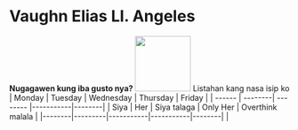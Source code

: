 # Vaughn Elias Ll. Angeles
**Nugagawen kung iba gusto nya?**
<img src="https://user-images.githubusercontent.com/95326401/211949634-b776249b-41aa-4cbe-ab71-f2983ebe90f8.png" width="100" height="100">
      Listahan kang nasa isip ko
| Monday | Tuesday | Wednesday | Thursday  | Friday |
| ------ | --------| --------  |-----------|--------|
|    Siya |    Her  |     Siya talaga    |    Only Her   |    Overthink malala  | 
|--------|---------|-----------|-----------|--------|
|
